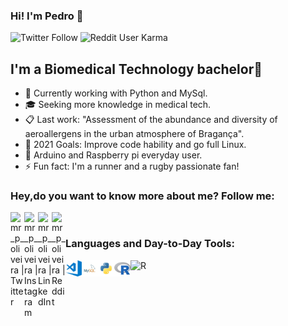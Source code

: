 ### Hi! I'm Pedro 👋
![Twitter Follow](https://img.shields.io/twitter/follow/mr_p_oliveira?label=Hey%21%20Follow%20me&style=social)
![Reddit User Karma](https://img.shields.io/reddit/user-karma/link/oliveiraexp?label=%20Reddit&style=social)

## I'm a Biomedical Technology bachelor🦾

- 🚀 Currently working with Python and MySql.
- 🎓 Seeking more knowledge in medical tech.
- 📋 Last work: "Assessment of the abundance and diversity of aeroallergens in the urban atmosphere of Bragança".
- 🥅 2021 Goals: Improve code hability and go full Linux.
- 🧰 Arduino and Raspberry pi everyday user.
- ⚡ Fun fact: I'm a runner and a rugby passionate fan!

### Hey,do you want to know more about me? Follow me:
[<img align="left" alt="mr_p_oliveira | Twitter" width="22px" src="https://cdn.jsdelivr.net/npm/simple-icons@v3/icons/twitter.svg" />][twitter]
[<img align="left" alt="mr_p_oliveira  | Instagram" width="22px" src="https://cdn.jsdelivr.net/npm/simple-icons@v3/icons/instagram.svg" />][instagram]
[<img align="left" alt="mr_p_oliveira  | LinkedIn" width="22px" src="https://cdn.jsdelivr.net/npm/simple-icons@v3/icons/linkedin.svg" />][linkedin]
[<img align="left" alt="mr_p_oliveira | Reddit" width="22px" src="https://cdn.jsdelivr.net/npm/simple-icons@v3/icons/reddit.svg" />][reddit]

<br />

### Languages and Day-to-Day Tools:
<img align="left" alt="Visual Studio Code" width="26px" src="https://raw.githubusercontent.com/github/explore/80688e429a7d4ef2fca1e82350fe8e3517d3494d/topics/visual-studio-code/visual-studio-code.png" />
<img align="left" alt="MySQL" width="26px" src="https://raw.githubusercontent.com/github/explore/80688e429a7d4ef2fca1e82350fe8e3517d3494d/topics/mysql/mysql.png" />
<img align="left" alt="Python" width="26px" src="https://raw.githubusercontent.com/github/explore/80688e429a7d4ef2fca1e82350fe8e3517d3494d/topics/python/python.png"/>
<img align="left" alt="R" width="26px" src="https://raw.githubusercontent.com/github/explore/80688e429a7d4ef2fca1e82350fe8e3517d3494d/topics/r/r.png"/>
<img align="left" alt="R" width="26px" src="https://cdn.jsdelivr.net/npm/simple-icons@3.13.0/icons/octave.svg"/>
<br />
<br />

[twitter]: https://twitter.com/mr_p_oliveira/
[instagram]: https://instagram.com/mr.p_oliveira/
[linkedin]: https://linkedin.com/in/pedro-oliveira-510892204/
[reddit]: https://www.reddit.com/user/oliveiraexp/posts/
